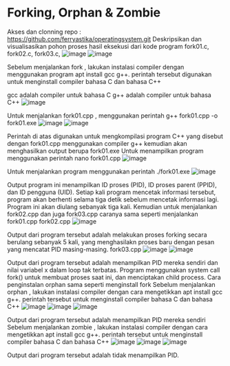 # Forking, Orphan & Zombie
Akses dan clonning repo : https://github.com/ferryastika/operatingsystem.git
Deskripsikan dan visualisasikan pohon proses hasil eksekusi dari kode program fork01.c, fork02.c, fork03.c,
![image](https://github.com/r4mmar/Sys0P24-3123521004/assets/160557580/20d5b212-f8ae-444b-90f7-8777e6ab5118)
![image](https://github.com/r4mmar/Sys0P24-3123521004/assets/160557580/0919e931-3398-43df-9799-1b7bb37fe2e7)
 
Sebelum menjalankan fork , lakukan instalasi compiler dengan menggunakan program apt install gcc g++. perintah tersebut digunakan untuk menginstall compiler bahasa C dan bahasa C++

gcc adalah compiler untuk bahasa C
g++ adalah compiler untuk bahasa C++
![image](https://github.com/r4mmar/Sys0P24-3123521004/assets/160557580/b6b36396-0258-4740-993f-e1d72b53b25d)

Untuk menjalankan fork01.cpp , menggunakan perintah g++ fork01.cpp -o fork01.exe
![image](https://github.com/r4mmar/Sys0P24-3123521004/assets/160557580/5a5f38e9-551e-455e-b49e-8580ac7578a4)
![image](https://github.com/r4mmar/Sys0P24-3123521004/assets/160557580/9198a818-b196-4833-a173-3c88e851e4f5)
 
Perintah di atas digunakan untuk mengkompilasi program C++ yang disebut dengan fork01.cpp menggunakan compiler g++ kemudian akan menghasilkan output berupa fork01.exe
Untuk menampilkan program menggunakan perintah nano fork01.cpp
![image](https://github.com/r4mmar/Sys0P24-3123521004/assets/160557580/7c897226-a928-478c-a59f-35d66bb91c40)

Untuk menjalankan program menggunakan perintah ./fork01.exe
![image](https://github.com/r4mmar/Sys0P24-3123521004/assets/160557580/94f80e00-5d6f-4fc9-acad-d5d373a1b5a4)

Output program ini menampilkan ID proses (PID), ID proses parent (PPID), dan ID pengguna (UID). Setiap kali program mencetak informasi tersebut, program akan berhenti selama tiga detik sebelum mencetak informasi lagi. Program ini akan diulang sebanyak tiga kali.
Kemudian untuk menjalankan fork02.cpp dan juga fork03.cpp caranya sama seperti menjalankan fork01.cpp
fork02.cpp
![image](https://github.com/r4mmar/Sys0P24-3123521004/assets/160557580/18996ac7-f0b8-454c-b089-a8810820d9d0)
 
Output dari program tersebut adalah melakukan proses forking secara berulang sebanyak 5 kali, yang menghasilakn proses baru dengan pesan yang mencatat PID masing-masing.
fork03.cpp
![image](https://github.com/r4mmar/Sys0P24-3123521004/assets/160557580/bf13da28-c4d5-493e-8076-834f85eb252a)
![image](https://github.com/r4mmar/Sys0P24-3123521004/assets/160557580/1545477e-f53e-4559-a60b-c4a5c8735041)

Output dari program tersebut adalah menampilkan PID mereka sendiri dan nilai variabel x dalam loop tak terbatas. Program menggunakan system call fork() untuk membuat proses saat ini, dan menciptakan child process.
Cara penginstalan orphan sama seperti menginstall fork
Sebelum menjalankan orphan , lakukan instalasi compiler dengan cara mengetikkan apt install gcc g++.
perintah tersebut untuk menginstall compiler bahasa C dan bahasa C++
![image](https://github.com/r4mmar/Sys0P24-3123521004/assets/160557580/cc5c8feb-0f03-49e4-bf0e-45c83866006a)
![image](https://github.com/r4mmar/Sys0P24-3123521004/assets/160557580/e08ca045-2ccd-49bf-ab1d-344d1712c76f)
![image](https://github.com/r4mmar/Sys0P24-3123521004/assets/160557580/6fb245e5-53c8-4592-86a3-fd776fbf1e9c)

Output dari program tersebut adalah menampilkan PID mereka sendiri
Sebelum menjalankan zombie , lakukan instalasi compiler dengan cara mengetikkan apt install gcc g++.
perintah tersebut untuk menginstall compiler bahasa C dan bahasa C++
![image](https://github.com/r4mmar/Sys0P24-3123521004/assets/160557580/1ded9a21-c290-4605-b137-712fb1e1351b)
![image](https://github.com/r4mmar/Sys0P24-3123521004/assets/160557580/a1d0e52e-7c49-44c8-9d41-1df236ab5dc5)
![image](https://github.com/r4mmar/Sys0P24-3123521004/assets/160557580/bb4b1821-f3f1-4c2f-bd71-9d859b361714)

Output dari program tersebut adalah tidak menampilkan PID.
